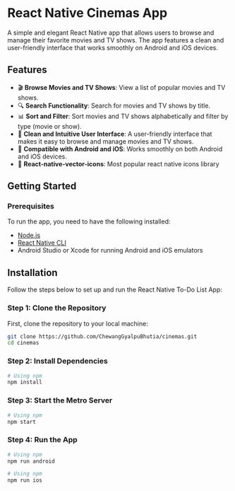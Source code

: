 # React Native Cinemas App

A simple and elegant React Native app that allows users to browse and manage their favorite movies and TV shows. The app features a clean and user-friendly interface that works smoothly on Android and iOS devices.

## Features
- 🎬 **Browse Movies and TV Shows**: View a list of popular movies and TV shows.
- 🔍 **Search Functionality**: Search for movies and TV shows by title.
- 📊 **Sort and Filter**: Sort movies and TV shows alphabetically and filter by type (movie or show).
- 🌟 **Clean and Intuitive User Interface**: A user-friendly interface that makes it easy to browse and manage movies and TV shows.
- 📱 **Compatible with Android and iOS**: Works smoothly on both Android and iOS devices.
- 🌟 **React-native-vector-icons**: Most popular react native icons library


## Getting Started

### Prerequisites

To run the app, you need to have the following installed:

- [Node.js](https://nodejs.org/)
- [React Native CLI](https://reactnative.dev/docs/environment-setup)
- Android Studio or Xcode for running Android and iOS emulators

## Installation

Follow the steps below to set up and run the React Native To-Do List App:

### Step 1: Clone the Repository

First, clone the repository to your local machine:

```sh
git clone https://github.com/ChewangGyalpuBhutia/cinemas.git
cd cinemas
```

### Step 2: Install Dependencies
```sh
# Using npm
npm install
```

### Step 3: Start the Metro Server
```sh
# Using npm
npm start
```

### Step 4: Run the App
```sh
# Using npm
npm run android

# Using npm
npm run ios
```
